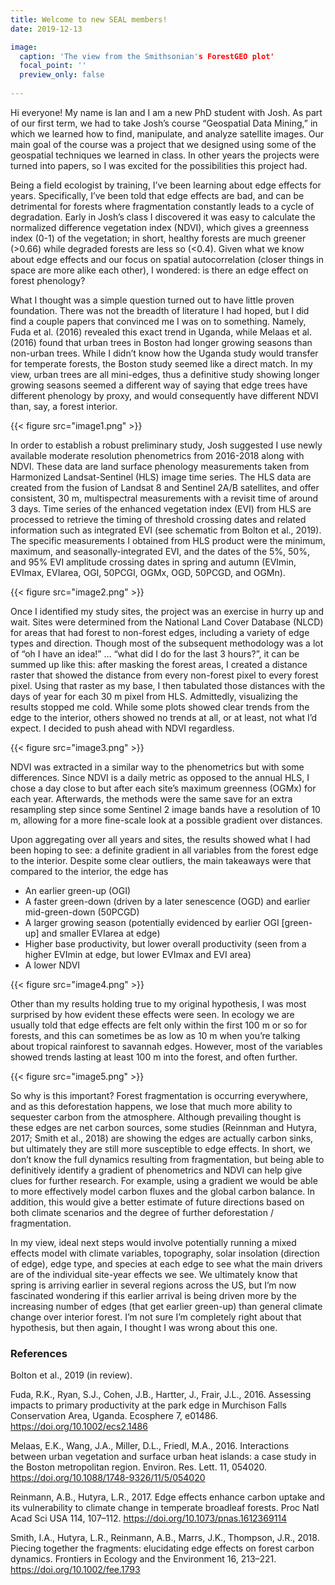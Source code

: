 ```yaml
---
title: Welcome to new SEAL members!
date: 2019-12-13

image:
  caption: 'The view from the Smithsonian's ForestGEO plot'
  focal_point: ''
  preview_only: false
  
---
```


Hi everyone! My name is Ian and I am a new PhD student with Josh. As part of our first term, we had to take Josh’s course “Geospatial Data Mining,” in which we learned how to find, manipulate, and analyze satellite images. Our main goal of the course was a project that we designed using some of the geospatial techniques we learned in class. In other years the projects were turned into papers, so I was excited for the possibilities this project had.

<!--more-->

Being a field ecologist by training, I’ve been learning about edge effects for years. Specifically, I’ve been told that edge effects are bad, and can be detrimental for forests where fragmentation constantly leads to a cycle of degradation. Early in Josh’s class I discovered it was easy to calculate the normalized difference vegetation index (NDVI), which gives a greenness index (0-1) of the vegetation; in short, healthy forests are much greener (>0.66) while degraded forests are less so (<0.4). Given what we know about edge effects and our focus on spatial autocorrelation (closer things in space are more alike each other), I wondered: is there an edge effect on forest phenology?

What I thought was a simple question turned out to have little proven foundation. There was not the breadth of literature I had hoped, but I did find a couple papers that convinced me I was on to something. Namely, Fuda et al. (2016) revealed this exact trend in Uganda, while Melaas et al. (2016) found that urban trees in Boston had longer growing seasons than non-urban trees. While I didn’t know how the Uganda study would transfer for temperate forests, the Boston study seemed like a direct match. In my view, urban trees are all mini-edges, thus a definitive study showing longer growing seasons seemed a different way of saying that edge trees have different phenology by proxy, and would consequently have different NDVI than, say, a forest interior.

{{< figure src="image1.png" >}}

In order to establish a robust preliminary study, Josh suggested I use newly available moderate resolution phenometrics from 2016-2018 along with NDVI. These data are land surface phenology measurements taken from Harmonized Landsat-Sentinel (HLS) image time series. The HLS data are created from the fusion of Landsat 8 and Sentinel 2A/B satellites, and offer consistent, 30 m, multispectral measurements with a revisit time of around 3 days. Time series of the enhanced vegetation index (EVI) from HLS are processed to retrieve the timing of threshold crossing dates and related information such as integrated EVI (see schematic from Bolton et al., 2019). The specific measurements I obtained from HLS product were the minimum, maximum, and seasonally-integrated EVI, and the dates of the 5%, 50%, and 95% EVI amplitude crossing dates in spring and autumn (EVImin, EVImax, EVIarea, OGI, 50PCGI, OGMx, OGD, 50PCGD, and OGMn).

{{< figure src="image2.png" >}}

Once I identified my study sites, the project was an exercise in hurry up and wait. Sites were determined from the National Land Cover Database (NLCD) for areas that had forest to non-forest edges, including a variety of edge types and direction. Though most of the subsequent methodology was a lot of “oh I have an idea!” … “what did I do for the last 3 hours?”, it can be summed up like this: after masking the forest areas, I created a distance raster that showed the distance from every non-forest pixel to every forest pixel. Using that raster as my base, I then tabulated those distances with the days of year for each 30 m pixel from HLS. Admittedly, visualizing the results stopped me cold. While some plots showed clear trends from the edge to the interior, others showed no trends at all, or at least, not what I’d expect. I decided to push ahead with NDVI regardless.

{{< figure src="image3.png" >}}

NDVI was extracted in a similar way to the phenometrics but with some differences. Since NDVI is a daily metric as opposed to the annual HLS, I chose a day close to but after each site’s maximum greenness (OGMx) for each year. Afterwards, the methods were the same save for an extra resampling step since some Sentinel 2 image bands have a resolution of 10 m, allowing for a more fine-scale look at a possible gradient over distances.

Upon aggregating over all years and sites, the results showed what I had been hoping to see: a definite gradient in all variables from the forest edge to the interior. Despite some clear outliers, the main takeaways were that compared to the interior, the edge has
- An earlier green-up (OGI)
- A faster green-down (driven by a later senescence (OGD) and earlier mid-green-down (50PCGD)
- A larger growing season (potentially evidenced by earlier OGI [green-up] and smaller EVIarea at edge)
- Higher base productivity, but lower overall productivity (seen from a higher EVImin at edge, but lower EVImax and EVI area)
- A lower NDVI

{{< figure src="image4.png" >}}

Other than my results holding true to my original hypothesis, I was most surprised by how evident these effects were seen. In ecology we are usually told that edge effects are felt only within the first 100 m or so for forests, and this can sometimes be as low as 10 m when you’re talking about tropical rainforest to savannah edges. However, most of the variables showed trends lasting at least 100 m into the forest, and often further.

{{< figure src="image5.png" >}}

So why is this important? Forest fragmentation is occurring everywhere, and as this deforestation happens, we lose that much more ability to sequester carbon from the atmosphere. Although prevailing thought is these edges are net carbon sources, some studies (Reinnman and Hutyra, 2017; Smith et al., 2018) are showing the edges are actually carbon sinks, but ultimately they are still more susceptible to edge effects. In short, we don’t know the full dynamics resulting from fragmentation, but being able to definitively identify a gradient of phenometrics and NDVI can help give clues for further research. For example, using a gradient we would be able to more effectively model carbon fluxes and the global carbon balance. In addition, this would give a better estimate of future directions based on both climate scenarios and the degree of further deforestation / fragmentation.

In my view, ideal next steps would involve potentially running a mixed effects model with climate variables, topography, solar insolation (direction of edge), edge type, and species at each edge to see what the main drivers are of the individual site-year effects we see. We ultimately know that spring is arriving earlier in several regions across the US, but I’m now fascinated wondering if this earlier arrival is being driven more by the increasing number of edges (that get earlier green-up) than general climate change over interior forest. I’m not sure I’m completely right about that hypothesis, but then again, I thought I was wrong about this one.

### References

Bolton et al., 2019 (in review).

Fuda, R.K., Ryan, S.J., Cohen, J.B., Hartter, J., Frair, J.L., 2016. Assessing impacts to primary productivity at the park edge in Murchison Falls Conservation Area, Uganda. Ecosphere 7, e01486. https://doi.org/10.1002/ecs2.1486

Melaas, E.K., Wang, J.A., Miller, D.L., Friedl, M.A., 2016. Interactions between urban vegetation and surface urban heat islands: a case study in the Boston metropolitan region. Environ. Res. Lett. 11, 054020. https://doi.org/10.1088/1748-9326/11/5/054020

Reinmann, A.B., Hutyra, L.R., 2017. Edge effects enhance carbon uptake and its vulnerability to climate change in temperate broadleaf forests. Proc Natl Acad Sci USA 114, 107–112. https://doi.org/10.1073/pnas.1612369114

Smith, I.A., Hutyra, L.R., Reinmann, A.B., Marrs, J.K., Thompson, J.R., 2018. Piecing together the fragments: elucidating edge effects on forest carbon dynamics. Frontiers in Ecology and the Environment 16, 213–221. https://doi.org/10.1002/fee.1793
